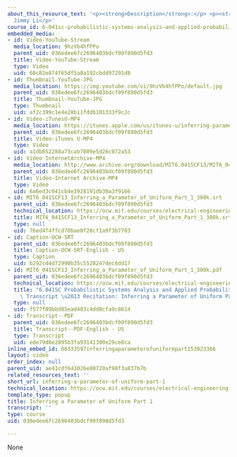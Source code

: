 ```yaml
---
about_this_resource_text: '<p><strong>Description</strong>:</p> <p><strong>Instructor</strong>:
  Jimmy Li</p>'
course_id: 6-041sc-probabilistic-systems-analysis-and-applied-probability-fall-2013
embedded_media:
- id: Video-YouTube-Stream
  media_location: 9hzVb4hfPPo
  parent_uid: 036edee6fc2696403bdcf09f890d5fd3
  title: Video-YouTube-Stream
  type: Video
  uid: 60c82e874f65df5a8a192cbdd97291d8
- id: Thumbnail-YouTube-JPG
  media_location: https://img.youtube.com/vi/9hzVb4hfPPo/default.jpg
  parent_uid: 036edee6fc2696403bdcf09f890d5fd3
  title: Thumbnail-YouTube-JPG
  type: Thumbnail
  uid: af2c399c1e4e28b11fddb101333f9c2c
- id: Video-iTunesU-MP4
  media_location: https://itunes.apple.com/us/itunes-u/inferring-parameter-uniform/id814580809?i=249378167
  parent_uid: 036edee6fc2696403bdcf09f890d5fd3
  title: Video-iTunes U-MP4
  type: Video
  uid: a1db852288a73cab7809e5d26c072a53
- id: Video-InternetArchive-MP4
  media_location: http://www.archive.org/download/MIT6.041SCF13/MIT6_041SCF13_Inferring_a_Parameter_of_Uniform_Part_1_300k.mp4
  parent_uid: 036edee6fc2696403bdcf09f890d5fd3
  title: Video-Internet Archive-MP4
  type: Video
  uid: 6a6ed3c041cb4e3928191db30a3f9166
- id: MIT6_041SCF13_Inferring_a_Parameter_of_Uniform_Part_1_300k.srt
  parent_uid: 036edee6fc2696403bdcf09f890d5fd3
  technical_location: https://ocw.mit.edu/courses/electrical-engineering-and-computer-science/6-041sc-probabilistic-systems-analysis-and-applied-probability-fall-2013/resource-index/inferring-a-parameter-of-uniform-part-1/MIT6_041SCF13_Inferring_a_Parameter_of_Uniform_Part_1_300k.srt
  title: MIT6_041SCF13_Inferring_a_Parameter_of_Uniform_Part_1_300k.srt
  type: null
  uid: 76ed4f4ffcd70bae0f28cf1a9f3b7703
- id: Caption-OCW-SRT
  parent_uid: 036edee6fc2696403bdcf09f890d5fd3
  title: Caption-OCW-SRT-English - US
  type: Caption
  uid: b292cd4d72990b35c5528247dec6dd17
- id: MIT6_041SCF13_Inferring_a_Parameter_of_Uniform_Part_1_300k.pdf
  parent_uid: 036edee6fc2696403bdcf09f890d5fd3
  technical_location: https://ocw.mit.edu/courses/electrical-engineering-and-computer-science/6-041sc-probabilistic-systems-analysis-and-applied-probability-fall-2013/resource-index/inferring-a-parameter-of-uniform-part-1/MIT6_041SCF13_Inferring_a_Parameter_of_Uniform_Part_1_300k.pdf
  title: "6.041SC Probabilistic Systems Analysis and Applied Probability, Fall 2013\
    \ Transcript \u2013 Recitation: Inferring a Parameter of Uniform Part 1"
  type: null
  uid: f577f89bbd85ead483c4dd8cfa9c8614
- id: Transcript--PDF
  parent_uid: 036edee6fc2696403bdcf09f890d5fd3
  title: Transcript--PDF-English - US
  type: Transcript
  uid: ede79d8e2895b3fa93141300e29ce8ca
inline_embed_id: 66333597inferringaparameterofuniformpart153923366
layout: video
order_index: null
parent_uid: ae41cdf641026e80720af98f3a837b7b
related_resources_text: ''
short_url: inferring-a-parameter-of-uniform-part-1
technical_location: https://ocw.mit.edu/courses/electrical-engineering-and-computer-science/6-041sc-probabilistic-systems-analysis-and-applied-probability-fall-2013/resource-index/inferring-a-parameter-of-uniform-part-1
template_type: popup
title: Inferring a Parameter of Uniform Part 1
transcript: ''
type: course
uid: 036edee6fc2696403bdcf09f890d5fd3

---
```

None